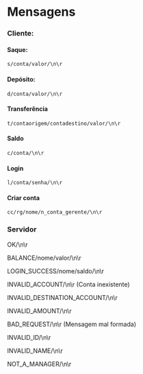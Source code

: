 # Mensagens

### Cliente:

#### Saque:
	s/conta/valor/\n\r

#### Depósito:
	d/conta/valor/\n\r

#### Transferência
	t/contaorigem/contadestino/valor/\n\r

#### Saldo
	c/conta/\n\r

#### Login
	l/conta/senha/\n\r
	
#### Criar conta
	cc/rg/nome/n_conta_gerente/\n\r

### Servidor

OK/\n\r

BALANCE/nome/valor/\n\r

LOGIN_SUCCESS/nome/saldo/\n\r

INVALID_ACCOUNT/\n\r (Conta inexistente)

INVALID_DESTINATION_ACCOUNT/\n\r

INVALID_AMOUNT/\n\r

BAD_REQUEST/\n\r (Mensagem mal formada)

INVALID_ID/\n\r

INVALID_NAME/\n\r

NOT_A_MANAGER/\n\r

